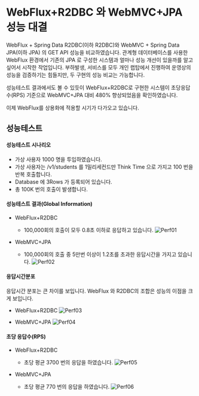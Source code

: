 # WebFlux+R2DBC 와 WebMVC+JPA 성능 대결

WebFlux + Spring Data R2DBC(이하 R2DBC)와 WebMVC + Spring Data JPA(이하 JPA) 의 GET API 성능을 비교하였습니다. 관계형 데이터베이스를 사용한 WebFlux 환경에서 기존의 JPA 로 구성한 시스템과 얼마나 성능 개선이 있을까를 알고 싶어서 시작한 작업입니다.
부하발생, 서비스를 모두 개인 랩탑에서 진행하여 운영상의 성능을 검증하기는 힘들지만, 두 구현의 성능 비교는 가능합니다.

성능테스트 결과에서도 볼 수 있듯이 WebFlux+R2DBC로 구현한 시스템이 초당응답수(RPS) 기준으로 WebMVC+JPA 대비 480% 향상되었음을 확인하였습니다.

이제 WebFlux를 상용화에 적용할 시기가 다가오고 있습니다.

## 성능테스트

#### 성능테스트 시나리오
* 가상 사용자 1000 명을 투입하였습니다.
* 가상 사용자는 /v1/students 를 1밀리세컨드만 Think Time 으로 가지고 100 번을 반복 호출합니다.
* Database 에 3Rows 가 등록되어 있습니다.
* 총 100K 번의 호출이 발생합니다.

#### 성능테스트 결과(Global Information)
* WebFlux+R2DBC
  * 100,000회의 호출이 모두 0.8초 이하로 응답하고 있습니다.
    ![Perf01](https://user-images.githubusercontent.com/2074496/186589796-6f4f3c62-929a-4ca2-854c-b8ed1ad00dd9.PNG)

* WebMVC+JPA
  * 100,000회의 호출 중 5만번 이상이 1.2초를 초과한 응답시간을 가지고 있습니다.
    ![Perf02](https://user-images.githubusercontent.com/2074496/186590079-4ca099cb-3c85-473b-b794-52977e36b156.PNG)

#### 응답시간분포
응답시간 분포는 큰 차이를 보입니다. WebFlux 와 R2DBC의 조합은 성능의 이점을 크게 보입니다.

* WebFlux+R2DBC
  ![Perf03](https://user-images.githubusercontent.com/2074496/186590417-1f293dda-2aaf-4e11-99fc-e3c8c21150b7.PNG)

* WebMVC+JPA
  ![Perf04](https://user-images.githubusercontent.com/2074496/186590631-2f03b500-e818-4ddc-b1db-cb1877fe3cf4.PNG)


#### 초당 응답수(RPS)
* WebFlux+R2DBC
  * 초당 평균 3700 번의 응답을 하였습니다.
    ![Perf05](https://user-images.githubusercontent.com/2074496/186591096-4e857130-dddf-4ae1-a2c9-deff9ee58a73.PNG)

* WebMVC+JPA
  * 초당 평균 770 번의 응답을 하였습니다.
    ![Perf06](https://user-images.githubusercontent.com/2074496/186591177-95342902-94b3-4f2b-92f7-10ca78aaff81.PNG)